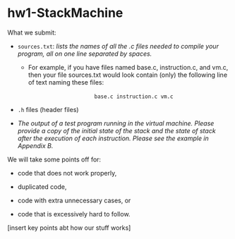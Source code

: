 # hw1-StackMachine

What we submit:

- `sources.txt`: *lists the names of all the .c files needed to compile
  your program, all on one line separated by spaces.*
  
  - For example, if you have files named base.c, instruction.c, and vm.c, then your file sources.txt would look contain (only) the following line of text naming these files:
    
  
                                              `base.c instruction.c vm.c`
  
- `.h` files (header files)
  
- *The output of a test program running in the virtual machine. Please provide a copy of the initial state of the stack and the state of stack after the execution of each instruction. Please see the example in Appendix B.*
  

We will take some points off for:

- code that does not work properly,
  
- duplicated code,
  
- code with extra unnecessary cases, or
  
- code that is excessively hard to follow.

[insert key points abt how our stuff works]
